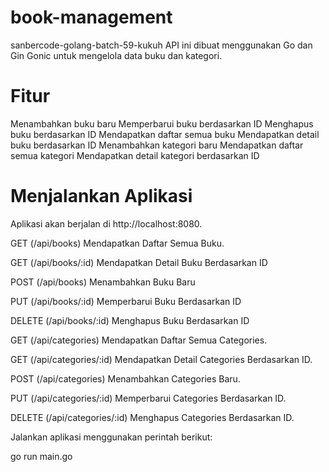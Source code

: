 # book-management
sanbercode-golang-batch-59-kukuh
API ini dibuat menggunakan Go dan Gin Gonic untuk mengelola data buku dan kategori.

# Fitur
Menambahkan buku baru
Memperbarui buku berdasarkan ID
Menghapus buku berdasarkan ID
Mendapatkan daftar semua buku
Mendapatkan detail buku berdasarkan ID
Menambahkan kategori baru
Mendapatkan daftar semua kategori
Mendapatkan detail kategori berdasarkan ID

# Menjalankan Aplikasi
Aplikasi akan berjalan di http://localhost:8080.

GET (/api/books) Mendapatkan Daftar Semua Buku.

GET (/api/books/:id) Mendapatkan Detail Buku Berdasarkan ID

POST (/api/books) Menambahkan Buku Baru

PUT (/api/books/:id) Memperbarui Buku Berdasarkan ID

DELETE (/api/books/:id) Menghapus Buku Berdasarkan ID

GET (/api/categories) Mendapatkan Daftar Semua Categories.

GET (/api/categories/:id) Mendapatkan Detail Categories Berdasarkan ID.

POST (/api/categories) Menambahkan Categories Baru.

PUT (/api/categories/:id) Memperbarui Categories Berdasarkan ID.

DELETE (/api/categories/:id) Menghapus Categories Berdasarkan ID.

Jalankan aplikasi menggunakan perintah berikut:

go run main.go
